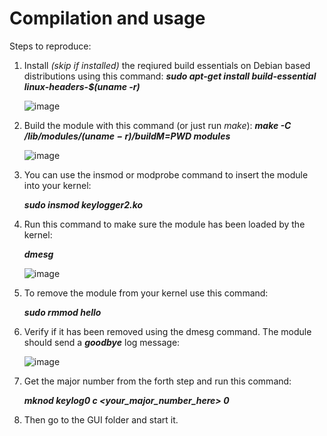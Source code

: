 # Compilation and usage

Steps to reproduce:
  1. Install *(skip if installed)* the reqiured build essentials on Debian based distributions using this command:
      ***sudo apt-get install build-essential linux-headers-$(uname -r)***
   
      ![image](https://user-images.githubusercontent.com/71591558/220911247-7ea5accb-4b92-447c-a48b-dfa67e8d18c1.png)
  
  2. Build the module with this command (or just run *make*):
      ***make -C /lib/modules/$(uname -r)/build M=$PWD modules***
  
      ![image](https://user-images.githubusercontent.com/71591558/221279377-a54f7f5e-50b1-4971-8301-a5c59bc7e818.png)
      
  3. You can use the insmod or modprobe command to insert the module into your kernel:
  
      ***sudo insmod keylogger2.ko***
  
  4. Run this command to make sure the module has been loaded by the kernel: 
  
      ***dmesg***
      
      ![image](https://user-images.githubusercontent.com/71591558/221279731-abaae9f5-d2d3-47c0-8d38-68a795fec7a5.png)

  5. To remove the module from your kernel use this command: 

      ***sudo rmmod hello***
      
  6. Verify if it has been removed using the dmesg command. The module should send a ***goodbye*** log message:

      ![image](https://user-images.githubusercontent.com/71591558/221279825-d7b8522f-911f-4ac5-88b7-1dd8b4e5eea6.png)
      
  7. Get the major number from the forth step and run this command:

      ***mknod keylog0 c <your_major_number_here> 0***
  
  8. Then go to the GUI folder and start it.
